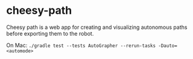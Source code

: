 # cheesy-path
Cheesy path is a web app for creating and visualizing autonomous paths before exporting them to the robot.

On Mac:
```./gradle test --tests AutoGrapher --rerun-tasks -Dauto=<automode>```